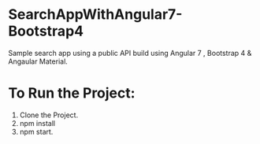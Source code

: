 # SearchAppWithAngular7-Bootstrap4
Sample search app using a public API build using Angular 7 , Bootstrap 4 & Angaular Material.
# To Run the Project:
 1. Clone the Project.
 2. npm install
 3. npm start.
